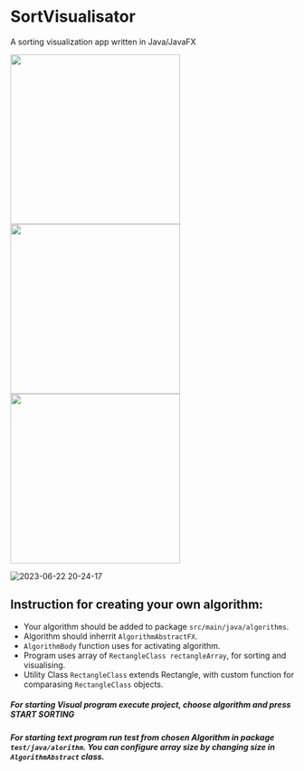 # SortVisualisator
A sorting visualization app written in Java/JavaFX

<img src="https://github.com/TRoUkI/SortVisualisator/assets/47295089/b580b282-5038-4e1d-bda1-358c37ebaadd" width="300">
<img src="https://github.com/TRoUkI/SortVisualisator/assets/47295089/602beac7-a008-4869-bff4-9b3401e17cef" width="300">
<img src="https://github.com/TRoUkI/SortVisualisator/assets/47295089/e65185a1-b29c-4113-88b8-e2d30bd91758" width="300">

![2023-06-22 20-24-17](https://github.com/TRoUkI/SortVisualisator/assets/47295089/a8e530d8-29e6-45d7-ad4b-e2e5fb5e173e)

## Instruction for creating your own algorithm:
- Your algorithm should be added to package `src/main/java/algorithms`.
- Algorithm should inherrit `AlgorithmAbstractFX`.
- `AlgorithmBody` function uses for activating algorithm.
- Program uses array of `RectangleClass rectangleArray`, for sorting and visualising.
- Utility Class `RectangleClass` extends Rectangle, with custom function for comparasing `RectangleClass` objects.

##### For starting Visual program execute project, choose algorithm and press **START SORTING** 
##### For starting text program run test from chosen Algorithm in package `test/java/alorithm`. You can configure array size by changing size in `AlgorithmAbstract` class.
